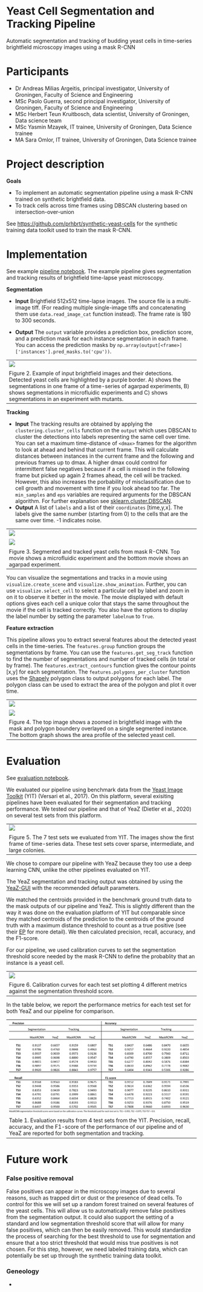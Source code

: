 # Yeast Cell Segmentation and Tracking Pipeline

Automatic segmentation and tracking of budding yeast cells in time-series brightfield microscopy images using a mask R-CNN

# Participants

* Dr Andreas Milias Argeitis, principal investigator, University of Groningen, Faculty of Science and Engineering
* MSc Paolo Guerra, second principal investigator, University of Groningen, Faculty of Science and Engineering
* MSc Herbert Teun Kruitbosch, data scientist, University of Groningen, Data science team
* MSc Yasmin Mzayek, IT trainee, University of Groningen, Data Science trainee
* MA Sara Omlor, IT trainee, University of Groningen, Data Science trainee

# Project description

**Goals** 
* To implement an automatic segmentation pipeline using a mask R-CNN trained on synthetic brightfield data. 
* To track cells across time frames using DBSCAN clustering based on intersection-over-union

See https://github.com/prhbrt/synthetic-yeast-cells for the synthetic training data toolkit used to train the mask R-CNN.

# Implementation

See example [pipeline notebook](https://git.webhosting.rug.nl/P301081/yeastcells-detection-maskrcnn/src/branch/master/notebooks/example_pipeline.ipynb).
The example pipeline gives segmentation and tracking results of brightfield time-lapse yeast microscopy.

**Segmentation** 
* **Input** Brightfield 512x512 time-lapse images. The source file is a multi-image tiff. (For reading multiple single-image tiffs and concatenating them use `data.read_image_cat` function instead). The frame rate is 180 to 300 seconds. 

* **Output** The `output` variable provides a prediction box, prediction score, and a prediction mask for each instance segmentation in each frame. You can access the prediction masks by `np.array(output[<frame>]['instances'].pred_masks.to('cpu'))`.

<table>
  <tr>	
    <td>
        <img src="images/figures/segmentations/seg_examples.png"/>
    </td>
  </tr>
    <tr>
    <td>Figure 2. Example of input brightfield images and their detections. Detected yeast cells are highlighted by a purple border. A) shows the segmentations in one frame of a time-series of agarpad experiments, B) shows segmentations in microfluidic experiments and C) shows segmentations in an experiment with mutants.</td>
  </tr>
</table>


**Tracking**  
* **Input** The tracking results are obtained by applying the `clustering.cluster_cells` function on the `output` which uses DBSCAN to cluster the detections into labels representing the same cell over time. You can set a maximum time-distance of `<dmax>` frames for the algorithm to look at ahead and behind that current frame. This will calculate distances between instances in the current frame and the following and previous frames up to dmax. A higher dmax could control for intermittent false negatives because if a cell is missed in the following frame but picked up again 2 frames ahead, the cell will be tracked. However, this also increases the porbability of misclassification due to cell growth and movement with time if you look ahead too far. The `min_samples` and `eps` variables are required arguments for the DBSCAN algorithm. For further explanation see [sklearn.cluster.DBSCAN](https://scikit-learn.org/stable/modules/generated/sklearn.cluster.DBSCAN.html).
* **Output** A list of `labels` and a list of their `coordinates` [time,y,x]. The labels give the same number (starting from 0) to the cells that are the same over time. -1 indicates noise.

<table>
  <tr>	
    <td>
        <img src="images/figures/output_xy01_animation.gif"/>
    </td>
  </tr>
    <tr>	
    <td>
        <img src="images/figures/Movie1_frame40_.gif"/>
    </td>
  </tr>
    <tr>
    <td>Figure 3. Segmented and tracked yeast cells from mask R-CNN. Top movie shows a microfluidic experiment and the botttom movie shows an agarpad experiment. </td>
  </tr>
</table>


You can visualize the segmentations and tracks in a movie using `visualize.create_scene` and `visualize.show_animation`. Further, you can use `visualize.select_cell` to select a particular cell by label and zoom in on it to observe it better in the movie. The movie displayed with default options gives each cell a unique color that stays the same throughout the movie if the cell is tracked correctly. You also have the options to display the label number by setting the parameter `labelnum` to `True`.

**Feature extraction**

This pipeline allows you to extract several features about the detected yeast cells in the time-series. The `features.group` function groups the segmentations by frame. You can use the `features.get_seg_track` function to find the number of segmentations and number of tracked cells (in total or by frame). The `features.extract_contours` function gives the contour points [x,y] for each segmentation. The `features.polygons_per_cluster` function uses the [Shapely](https://shapely.readthedocs.io/en/stable/manual.html) polygon class to output polygons for each label. The polygon class can be used to extract the area of the polygon and plot it over time.

<table>
  <tr>	
    <td>
        <img src="images/figures/mask_polygon_overlay.png"/>
    </td>
  </tr>
  <tr>	
    <td>
        <img src="images/figures/.png"/>
    </td>
  </tr>
    <tr>
    <td>Figure 4. The top image shows a zoomed in brightfield image with the mask and polygon boundery overlayed on a single segmented instance. The bottom graph shows the area profile of the selected yeast cell.</td>
  </tr>
</table>

# Evaluation

See [evaluation notebook](https://git.webhosting.rug.nl/P301081/yeastcells-detection-maskrcnn/src/branch/master/notebooks/example_evaluation.ipynb). 

We evaluated our pipeline using benchmark data from the [Yeast Image Toolkit](http://yeast-image-toolkit.biosim.eu/) (YIT) (Versari et al., 2017). On this platform, several exisiting pipelines have been evaluated for their segmentation and tracking performance. We tested our pipeline and that of YeaZ (Dietler et al., 2020) on several test sets from this platform. 

<table>
  <tr>	
    <td>
        <img src="images/figures/yit/test_sets_figure_all.png"/>
    </td>
  </tr>
    <tr>
    <td>Figure 5. The 7 test sets we evaluated from YIT. The images show the first frame of time-series data. These test sets cover sparse, intermediate, and large colonies. </td>
  </tr>
</table>  

We chose to compare our pipeline with YeaZ because they too use a deep learning CNN, unlike the other pipelines evaluated on YIT. 

The YeaZ segmentation and tracking output was obtained by using the [YeaZ-GUI](https://github.com/lpbsscientist/YeaZ-GUI) with the recommended default parameters.

We matched the centroids provided in the benchmark ground truth data to the mask outputs of our pipeline and YeaZ. This is slightly different than the way it was done on the evaluation platform of YIT but comparable since they matched centroids of the prediction to the centroids of the ground truth with a maximum distance threshold to count as a true positive (see their [EP](https://github.com/Fafa87/EP) for more detail). We then calculated precision, recall, accuracy, and the F1-score.

For our pipeline, we used calibration curves to set the segmentation threshold score needed by the mask R-CNN to define the probablity that an instance is a yeast cell.

<table>
  <tr>	
    <td>
        <img src="images/figures/calibration_curves/calibration_curves.png"/>
    </td>
  </tr>
    <tr>
    <td>Figure 6. Calibration curves for each test set plotting 4 different metrics against the segmentation threshold score.</td>
  </tr>
</table>

In the table below, we report the performance metrics for each test set for both YeaZ and our pipeline for comparison.

<table>
  <tr>	
    <td>
        <img src="images/figures/evaluation_table_full.png"/>
    </td>
  </tr>
    <tr>
    <td>Table 1. Evaluation results from 4 test sets from the YIT. Precision, recall, accuracy, and the F1-score of the performance of our pipeline and of YeaZ are reported for both segmentation and tracking.</td>
  </tr>
</table> 

# Future work
### **False positive removal**
False positives can appear in the microscopy images due to several reasons, such as trapped dirt or dust or the presence of dead cells. To control for this we will set up a random forest trained on several features of the yeast cells. This will allow us to automatically remove false positives from the segmentation output. It could also support the setting of a standard and low segmentation threshold score that will allow for many false positives, which can then be easily removed. This would standardize the process of searching for the best threshold to use for segmentation and ensure that a too strict threshold that would miss true positives is not chosen. For this step, however, we need labeled training data, which can potentially be set up through the synthetic training data toolkit.

### **Geneology**
* 

